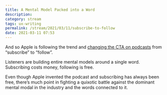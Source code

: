 ```yaml
---
title: A Mental Model Packed into a Word
description:
category: stream
tags: ux-writing
permalink: /stream/2021/03/11/subscribe-to-follow
date: 2021-03-11 07:53
---
```


And so Apple is following the trend and [changing the CTA on podcasts](https://jarango.com/2021/03/10/dont-subscribe-follow) from “subscribe” to “follow”. 

Listeners are building entire mental models around a single word. Subscribing costs money, following is free. 

Even though Apple invented the podcast and subscribing has always been free, there’s much point in fighting a quixotic battle against the dominant mental modal in the industry and the words connected to it.